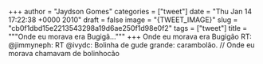 
+++
author = "Jaydson Gomes"
categories = ["tweet"]
date = "Thu Jan 14 17:22:38 +0000 2010"
draft = false
image = "{TWEET_IMAGE}"
slug = "cb0f1dbd15e2213543298a19d6ae250f1d98e0f2"
tags = ["tweet"]
title = """Onde eu morava era Bugigã..."""
+++
Onde eu morava era Bugigão RT: @jimmyneph: RT @ivydc: Bolinha de gude grande: carambolão. // Onde eu morava chamavam de bolinhocão
